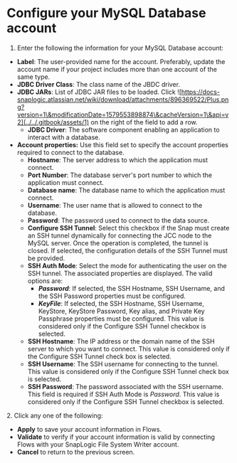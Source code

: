 # Configure your MySQL Database account

1. Enter the following the information for your MySQL Database account:

* **Label**: The user-provided name for the account. Preferably, update the account name if your project includes more than one account of the same type.
* **JDBC Driver Class**: The class name of the JBDC driver.
* **JDBC JARs**: List of JDBC JAR files to be loaded. Click ![https://docs-snaplogic.atlassian.net/wiki/download/attachments/896369522/Plus.png?version=1\&modificationDate=1579553898874\&cacheVersion=1\&api=v2](../../.gitbook/assets/1) on the right of the field to add a row.
  * **JDBC Driver**: The software component enabling an application to interact with a database.
* **Account properties:** Use this field set to specify the account properties required to connect to the database.
  * **Hostname**: The server address to which the application must connect.
  * **Port Number**: The database server's port number to which the application must connect.
  * **Database name**: The database name to which the application must connect.
  * **Username**: The user name that is allowed to connect to the database.
  * **Password**: The password used to connect to the data source.
  * **Configure SSH Tunnel**: Select this checkbox if the Snap must create an SSH tunnel dynamically for connecting the JCC node to the MySQL server. Once the operation is completed, the tunnel is closed. If selected, the configuration details of the SSH Tunnel must be provided.
  * **SSH Auth Mode**: Select the mode for authenticating the user on the SSH tunnel. The associated properties are displayed. The valid options are:
    * _**Password**_: If selected, the SSH Hostname, SSH Username, and the SSH Password properties must be configured.
    * _**KeyFile**_: If selected, the SSH Hostname, SSH Username, KeyStore, KeyStore Password, Key alias, and Private Key Passphrase properties must be configured. This value is considered only if the Configure SSH Tunnel checkbox is selected.
  * **SSH Hostname**: The IP address or the domain name of the SSH server to which you want to connect. This value is considered only if the Configure SSH Tunnel check box is selected.
  * **SSH Username**: The SSH username for connecting to the tunnel. This value is considered only if the Configure SSH Tunnel check box is selected.
  * **SSH Password**: The password associated with the SSH username. This field is required if SSH Auth Mode is _Password_. This value is considered only if the Configure SSH Tunnel checkbox is selected.

2\. Click any one of the following:

* **Apply** to save your account information in Flows.
* **Validate** to verify if your account information is valid by connecting Flows with your SnapLogic File System Writer account.
* **Cancel** to return to the previous screen.
